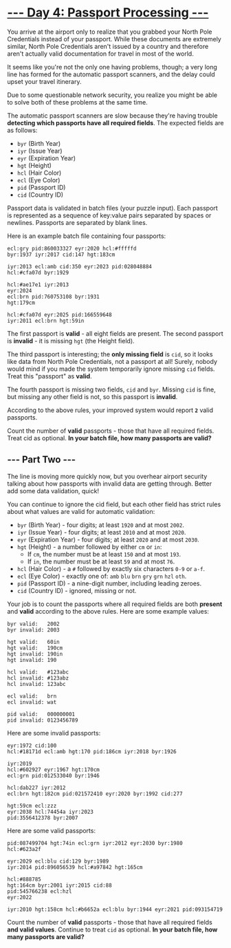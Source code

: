 # [--- Day 4: Passport Processing ---](https://adventofcode.com/2020/day/4)

You arrive at the airport only to realize that you grabbed your North Pole Credentials instead of your passport. While these documents are extremely similar, North Pole Credentials aren't issued by a country and therefore aren't actually valid documentation for travel in most of the world.

It seems like you're not the only one having problems, though; a very long line has formed for the automatic passport scanners, and the delay could upset your travel itinerary.

Due to some questionable network security, you realize you might be able to solve both of these problems at the same time.

The automatic passport scanners are slow because they're having trouble **detecting which passports have all required fields**. The expected fields are as follows:

- ``byr`` (Birth Year)
- ``iyr`` (Issue Year)
- ``eyr`` (Expiration Year)
- ``hgt`` (Height)
- ``hcl`` (Hair Color)
- ``ecl`` (Eye Color)
- ``pid`` (Passport ID)
- ``cid`` (Country ID)

Passport data is validated in batch files (your puzzle input). Each passport is represented as a sequence of key:value pairs separated by spaces or newlines. Passports are separated by blank lines.

Here is an example batch file containing four passports:

```
ecl:gry pid:860033327 eyr:2020 hcl:#fffffd
byr:1937 iyr:2017 cid:147 hgt:183cm

iyr:2013 ecl:amb cid:350 eyr:2023 pid:028048884
hcl:#cfa07d byr:1929

hcl:#ae17e1 iyr:2013
eyr:2024
ecl:brn pid:760753108 byr:1931
hgt:179cm

hcl:#cfa07d eyr:2025 pid:166559648
iyr:2011 ecl:brn hgt:59in
```

The first passport is **valid** - all eight fields are present. The second passport is **invalid** - it is missing ``hgt`` (the Height field).

The third passport is interesting; the **only missing field** is ``cid``, so it looks like data from North Pole Credentials, not a passport at all! Surely, nobody would mind if you made the system temporarily ignore missing ``cid`` fields. Treat this "passport" as **valid**.

The fourth passport is missing two fields, ``cid`` and ``byr``. Missing ``cid`` is fine, but missing any other field is not, so this passport is **invalid**.

According to the above rules, your improved system would report **``2``** valid passports.

Count the number of **valid** passports - those that have all required fields. Treat cid as optional. **In your batch file, how many passports are valid?**

## --- Part Two ---

The line is moving more quickly now, but you overhear airport security talking about how passports with invalid data are getting through. Better add some data validation, quick!

You can continue to ignore the cid field, but each other field has strict rules about what values are valid for automatic validation:

- ``byr`` (Birth Year) - four digits; at least ``1920`` and at most ``2002``.
- ``iyr`` (Issue Year) - four digits; at least ``2010`` and at most ``2020``.
- ``eyr`` (Expiration Year) - four digits; at least ``2020`` and at most ``2030``.
- ``hgt`` (Height) - a number followed by either ``cm`` or ``in``:
    - If ``cm``, the number must be at least ``150`` and at most ``193``.
    - If ``in``, the number must be at least ``59`` and at most ``76``.
- ``hcl`` (Hair Color) - a ``#`` followed by exactly six characters ``0-9`` or ``a-f``.
- ``ecl`` (Eye Color) - exactly one of: ``amb`` ``blu`` ``brn`` ``gry`` ``grn`` ``hzl`` ``oth``.
- ``pid`` (Passport ID) - a nine-digit number, including leading zeroes.
- ``cid`` (Country ID) - ignored, missing or not.

Your job is to count the passports where all required fields are both **present** and **valid** according to the above rules. Here are some example values:

```
byr valid:   2002
byr invalid: 2003

hgt valid:   60in
hgt valid:   190cm
hgt invalid: 190in
hgt invalid: 190

hcl valid:   #123abc
hcl invalid: #123abz
hcl invalid: 123abc

ecl valid:   brn
ecl invalid: wat

pid valid:   000000001
pid invalid: 0123456789
```

Here are some invalid passports:

```
eyr:1972 cid:100
hcl:#18171d ecl:amb hgt:170 pid:186cm iyr:2018 byr:1926

iyr:2019
hcl:#602927 eyr:1967 hgt:170cm
ecl:grn pid:012533040 byr:1946

hcl:dab227 iyr:2012
ecl:brn hgt:182cm pid:021572410 eyr:2020 byr:1992 cid:277

hgt:59cm ecl:zzz
eyr:2038 hcl:74454a iyr:2023
pid:3556412378 byr:2007
```

Here are some valid passports:

```
pid:087499704 hgt:74in ecl:grn iyr:2012 eyr:2030 byr:1980
hcl:#623a2f

eyr:2029 ecl:blu cid:129 byr:1989
iyr:2014 pid:896056539 hcl:#a97842 hgt:165cm

hcl:#888785
hgt:164cm byr:2001 iyr:2015 cid:88
pid:545766238 ecl:hzl
eyr:2022

iyr:2010 hgt:158cm hcl:#b6652a ecl:blu byr:1944 eyr:2021 pid:093154719
```

Count the number of **valid** passports - those that have all required fields **and valid values**. Continue to treat ``cid`` as optional. **In your batch file, how many passports are valid?**
